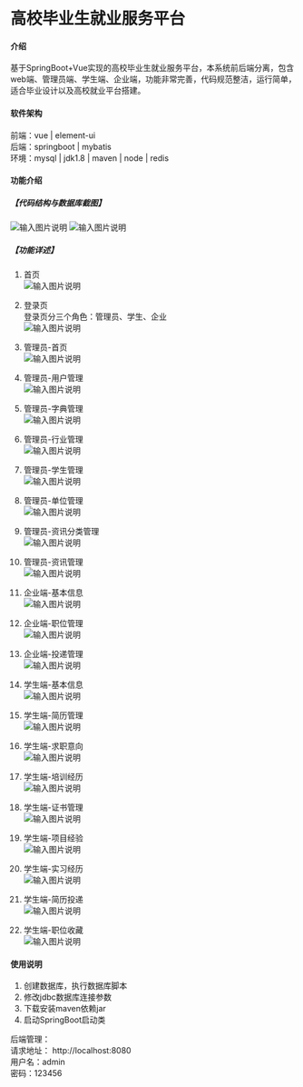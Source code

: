 # 高校毕业生就业服务平台

 
#### 介绍
基于SpringBoot+Vue实现的高校毕业生就业服务平台，本系统前后端分离，包含web端、管理员端、学生端、企业端，功能非常完善，代码规范整洁，运行简单，适合毕业设计以及高校就业平台搭建。


#### 软件架构
前端：vue | element-ui  
后端：springboot | mybatis  
环境：mysql | jdk1.8 | maven | node | redis      


#### 功能介绍
##### 【代码结构与数据库截图】
![输入图片说明](images/image1.png) 
![输入图片说明](images/image2.png)  

##### 【功能详述】 
1. 首页  
![输入图片说明](images/image3.png)

2. 登录页  
登录页分三个角色：管理员、学生、企业  
![输入图片说明](images/image4.png)

3. 管理员-首页  
![输入图片说明](images/image5.png)

4. 管理员-用户管理  
![输入图片说明](images/image6.png)

5. 管理员-字典管理  
![输入图片说明](images/image7.png)

6. 管理员-行业管理  
![输入图片说明](images/image8.png)

7. 管理员-学生管理  
![输入图片说明](images/image9.png)

8. 管理员-单位管理  
![输入图片说明](images/image10.png)

9. 管理员-资讯分类管理  
![输入图片说明](images/image11.png)

10. 管理员-资讯管理  
![输入图片说明](images/image12.png)

11. 企业端-基本信息  
![输入图片说明](images/image13.png)

12. 企业端-职位管理  
![输入图片说明](images/image14.png)

13. 企业端-投递管理  
![输入图片说明](images/image15.png)

14. 学生端-基本信息  
![输入图片说明](images/image16.png)

15. 学生端-简历管理  
![输入图片说明](images/image17.png)

16. 学生端-求职意向  
![输入图片说明](images/image18.png)

17. 学生端-培训经历  
![输入图片说明](images/image19.png)

18. 学生端-证书管理  
![输入图片说明](images/image20.png)

19. 学生端-项目经验  
![输入图片说明](images/image21.png)

20. 学生端-实习经历  
![输入图片说明](images/image22.png)

21. 学生端-简历投递  
![输入图片说明](images/image23.png)

22. 学生端-职位收藏  
![输入图片说明](images/image24.png)


#### 使用说明
1. 创建数据库，执行数据库脚本  
2. 修改jdbc数据库连接参数  
3. 下载安装maven依赖jar  
4. 启动SpringBoot启动类  

后端管理：   
    请求地址： http://localhost:8080   
    用户名：admin      
    密码：123456      
